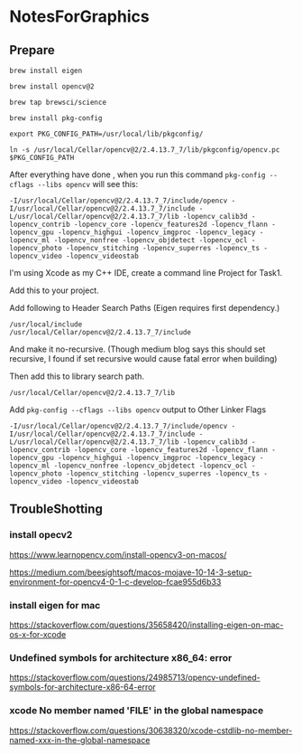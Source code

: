 # NotesForGraphics


## Prepare

```
brew install eigen

brew install opencv@2

brew tap brewsci/science

brew install pkg-config

export PKG_CONFIG_PATH=/usr/local/lib/pkgconfig/

ln -s /usr/local/Cellar/opencv@2/2.4.13.7_7/lib/pkgconfig/opencv.pc $PKG_CONFIG_PATH
```

After everything have done , when you run this command  `pkg-config --cflags --libs opencv`  will see this:
```
-I/usr/local/Cellar/opencv@2/2.4.13.7_7/include/opencv -I/usr/local/Cellar/opencv@2/2.4.13.7_7/include -L/usr/local/Cellar/opencv@2/2.4.13.7_7/lib -lopencv_calib3d -lopencv_contrib -lopencv_core -lopencv_features2d -lopencv_flann -lopencv_gpu -lopencv_highgui -lopencv_imgproc -lopencv_legacy -lopencv_ml -lopencv_nonfree -lopencv_objdetect -lopencv_ocl -lopencv_photo -lopencv_stitching -lopencv_superres -lopencv_ts -lopencv_video -lopencv_videostab
```

I'm using Xcode as my C++ IDE, create a command line Project for Task1.

Add this to your project.

Add following to Header Search Paths (Eigen requires first dependency.)
```
/usr/local/include
/usr/local/Cellar/opencv@2/2.4.13.7_7/include
```
And make it no-recursive. (Though medium blog says this should set recursive, I found if set recursive would cause fatal error when building)

Then add this to library search path.
```
/usr/local/Cellar/opencv@2/2.4.13.7_7/lib
```

Add `pkg-config --cflags --libs opencv` output to Other Linker Flags
```
-I/usr/local/Cellar/opencv@2/2.4.13.7_7/include/opencv -I/usr/local/Cellar/opencv@2/2.4.13.7_7/include -L/usr/local/Cellar/opencv@2/2.4.13.7_7/lib -lopencv_calib3d -lopencv_contrib -lopencv_core -lopencv_features2d -lopencv_flann -lopencv_gpu -lopencv_highgui -lopencv_imgproc -lopencv_legacy -lopencv_ml -lopencv_nonfree -lopencv_objdetect -lopencv_ocl -lopencv_photo -lopencv_stitching -lopencv_superres -lopencv_ts -lopencv_video -lopencv_videostab

```

## TroubleShotting

### install opecv2
https://www.learnopencv.com/install-opencv3-on-macos/

https://medium.com/beesightsoft/macos-mojave-10-14-3-setup-environment-for-opencv4-0-1-c-develop-fcae955d6b33


### install eigen for mac
https://stackoverflow.com/questions/35658420/installing-eigen-on-mac-os-x-for-xcode

### Undefined symbols for architecture x86_64: error
https://stackoverflow.com/questions/24985713/opencv-undefined-symbols-for-architecture-x86-64-error


### xcode No member named 'FILE' in the global namespace
https://stackoverflow.com/questions/30638320/xcode-cstdlib-no-member-named-xxx-in-the-global-namespace
